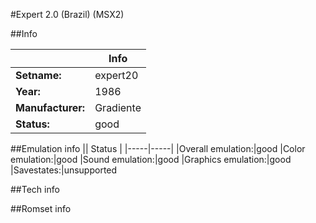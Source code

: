 #Expert 2.0 (Brazil) (MSX2)

##Info

||Info|
|-----|-----|
|**Setname:**|expert20
|**Year:**|1986
|**Manufacturer:**|Gradiente
|**Status:**|good

##Emulation info
|| Status |
|-----|-----|
|Overall emulation:|good
|Color emulation:|good
|Sound emulation:|good
|Graphics emulation:|good
|Savestates:|unsupported

##Tech info

##Romset info

<!--- START OF EDITED COMMENT DO NOT TOUCH TEXT ABOVE-->
